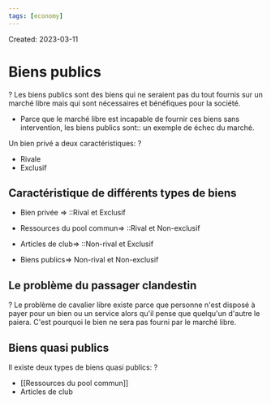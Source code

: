 ```yaml
---
tags: [economy]
---
```

Created: 2023-03-11

# Biens publics
?
Les biens publics sont des biens qui ne seraient pas du tout fournis sur un marché libre mais qui sont nécessaires et bénéfiques pour la société.
<!--SR:!2023-10-11,21,150-->

- Parce que le marché libre est incapable de fournir ces biens sans intervention, les biens publics sont:: un exemple de échec du marché.
<!--SR:!2023-10-17,80,190-->

Un bien privé a deux caractéristiques:
?
- Rivale
- Exclusif
<!--SR:!2023-09-29,75,230-->

## Caractéristique de différents types de biens
- Bien privée => ::Rival et Exclusif
<!--SR:!2023-12-04,164,250-->
- Ressources du pool commun=> ::Rival et Non-exclusif
<!--SR:!2023-10-17,134,250-->
- Articles de club=> ::Non-rival et Exclusif
<!--SR:!2023-10-11,132,250-->
- Biens publics=> Non-rival et Non-exclusif

## Le problème du passager clandestin
?
Le problème de cavalier libre existe parce que personne n'est disposé à payer pour un bien ou un service alors qu'il pense que quelqu'un d'autre le paiera. C'est pourquoi le bien ne sera pas fourni par le marché libre.
<!--SR:!2023-11-03,144,250-->

## Biens quasi publics
Il existe deux types de biens quasi publics:
?
- [[Ressources du pool commun]]
- Articles de club
<!--SR:!2023-09-27,34,210-->


